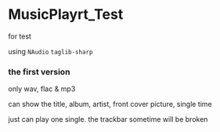 # MusicPlayrt_Test
for test

using `NAudio` `taglib-sharp`


### the first version

only wav, flac & mp3

can show the title, album, artist, front cover picture, single time

just can play one single. the trackbar sometime will be broken
